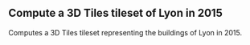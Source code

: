 ## Compute a 3D Tiles tileset of Lyon in 2015

Computes a 3D Tiles tileset representing the buildings of Lyon in 2015.

